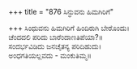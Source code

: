 +++
title = "876 ಸಿನ್ಧುವನು ಹಿಮಗಿರಿಗೆ"

+++
ಸಿಂಧುವನು ಹಿಮಗಿರಿಗೆ ಹಿಂದಿರುಗಿ ಬೇರೊಂದು।  
ಚೆಂದದಲಿ ಪರಿದು ಬಾರೆಂದಾಣತಿಪೆಯಾ?॥  
ಸಂದರ್ಭವಿಡಿದು ಜನಚೈತನ್ಯ ಪರಿದಿಹುದು।  
ಅಂಧಗತಿಯಲ್ಲವದು - ಮಂಕುತಿಮ್ಮ॥  
